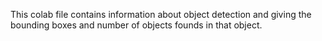 This colab file contains information about object detection and giving 
the bounding boxes and number of objects founds in that object.
